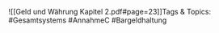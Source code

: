 
![[Geld und Währung Kapitel 2.pdf#page=23]]Tags & Topics:
   #Gesamtsystems
   #AnnahmeC
   #Bargeldhaltung